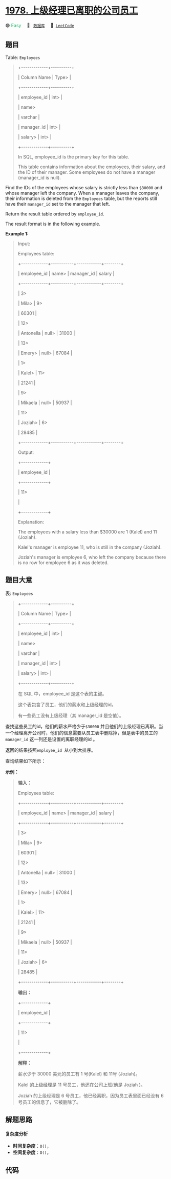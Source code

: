 # [1978. 上级经理已离职的公司员工](https://leetcode.com/problems/employees-whose-manager-left-the-company)

🟢 <font color=#15bd66>Easy</font>&emsp; 🔖&ensp; [`数据库`](/leetcode-js/outline/tag/database.md)&emsp; 🔗&ensp;[`LeetCode`](https://leetcode.com/problems/employees-whose-manager-left-the-company)

## 题目

Table: `Employees`

> 
> 
> 
> 
> 
> +-------------+----------+
> 
> | Column Name | Type> 
>  |
> 
> +-------------+----------+
> 
> | employee_id | int> 
>   |
> 
> | name> 
> > 
> | varchar  |
> 
> | manager_id  | int> 
>   |
> 
> | salary> 
>   | int> 
>   |
> 
> +-------------+----------+
> 
> In SQL, employee_id is the primary key for this table.
> 
> This table contains information about the employees, their salary, and the ID of their manager. Some employees do not have a manager (manager_id is null). 
> 
> 



Find the IDs of the employees whose salary is strictly less than `$30000` and
whose manager left the company. When a manager leaves the company, their
information is deleted from the `Employees` table, but the reports still have
their `manager_id` set to the manager that left.

Return the result table ordered by `employee_id`.

The result format is in the following example.



**Example 1:**

> Input: 
> 
> Employees table:
> 
> +-------------+-----------+------------+--------+
> 
> | employee_id | name> 
>   | manager_id | salary |
> 
> +-------------+-----------+------------+--------+
> 
> | 3> 
> > 
>    | Mila> 
>   | 9> 
> > 
>   | 60301  |
> 
> | 12> 
> > 
>   | Antonella | null> 
>    | 31000  |
> 
> | 13> 
> > 
>   | Emery> 
>  | null> 
>    | 67084  |
> 
> | 1> 
> > 
>    | Kalel> 
>  | 11> 
> > 
>  | 21241  |
> 
> | 9> 
> > 
>    | Mikaela   | null> 
>    | 50937  |
> 
> | 11> 
> > 
>   | Joziah> 
> | 6> 
> > 
>   | 28485  |
> 
> +-------------+-----------+------------+--------+
> 
> Output: 
> 
> +-------------+
> 
> | employee_id |
> 
> +-------------+
> 
> | 11> 
> > 
>   |
> 
> +-------------+
> 
> 
> 
> Explanation: 
> 
> The employees with a salary less than $30000 are 1 (Kalel) and 11 (Joziah).
> 
> Kalel's manager is employee 11, who is still in the company (Joziah).
> 
> Joziah's manager is employee 6, who left the company because there is no row for employee 6 as it was deleted.
> 
> 


## 题目大意

表: `Employees`

> 
> 
> 
> 
> 
> +-------------+----------+
> 
> | Column Name | Type> 
>  |
> 
> +-------------+----------+
> 
> | employee_id | int> 
>   |
> 
> | name> 
> > 
> | varchar  |
> 
> | manager_id  | int> 
>   |
> 
> | salary> 
>   | int> 
>   |
> 
> +-------------+----------+
> 
> 在 SQL 中，employee_id 是这个表的主键。
> 
> 这个表包含了员工，他们的薪水和上级经理的id。
> 
> 有一些员工没有上级经理（其 manager_id 是空值）。
> 
> 



查找这些员工的id，他们的薪水严格少于`$30000`
并且他们的上级经理已离职。当一个经理离开公司时，他们的信息需要从员工表中删除掉，但是表中的员工的`manager_id`  这一列还是设置的离职经理的id
。

返回的结果按照`employee_id `从小到大排序。

查询结果如下所示：



**示例：**

> 
> 
> 
> 
> 
> **输入：**
> 
> Employees table:
> 
> +-------------+-----------+------------+--------+
> 
> | employee_id | name> 
>   | manager_id | salary |
> 
> +-------------+-----------+------------+--------+
> 
> | 3> 
> > 
>    | Mila> 
>   | 9> 
> > 
>   | 60301  |
> 
> | 12> 
> > 
>   | Antonella | null> 
>    | 31000  |
> 
> | 13> 
> > 
>   | Emery> 
>  | null> 
>    | 67084  |
> 
> | 1> 
> > 
>    | Kalel> 
>  | 11> 
> > 
>  | 21241  |
> 
> | 9> 
> > 
>    | Mikaela   | null> 
>    | 50937  |
> 
> | 11> 
> > 
>   | Joziah> 
> | 6> 
> > 
>   | 28485  |
> 
> +-------------+-----------+------------+--------+
> 
> **输出：**
> 
> +-------------+
> 
> | employee_id |
> 
> +-------------+
> 
> | 11> 
> > 
>   |
> 
> +-------------+
> 
> 
> 
> **解释：**
> 
> 薪水少于 30000 美元的员工有 1 号(Kalel) 和 11号 (Joziah)。
> 
> Kalel 的上级经理是 11 号员工，他还在公司上班(他是 Joziah )。
> 
> Joziah 的上级经理是 6 号员工，他已经离职，因为员工表里面已经没有 6 号员工的信息了，它被删除了。
> 
> 


## 解题思路

#### 复杂度分析

- **时间复杂度**：`O()`，
- **空间复杂度**：`O()`，

## 代码

```javascript

```